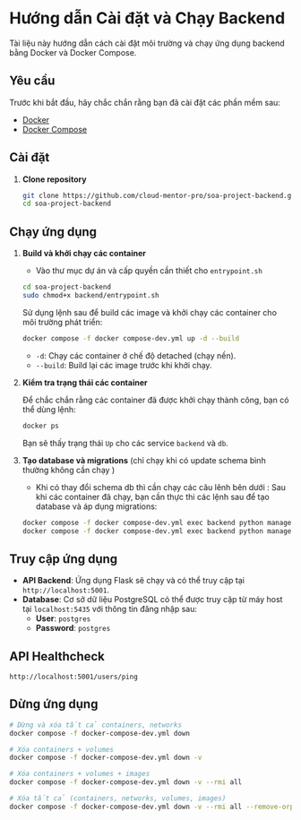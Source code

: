 # Hướng dẫn Cài đặt và Chạy Backend

Tài liệu này hướng dẫn cách cài đặt môi trường và chạy ứng dụng backend bằng Docker và Docker Compose.

## Yêu cầu

Trước khi bắt đầu, hãy chắc chắn rằng bạn đã cài đặt các phần mềm sau:

- [Docker](https://docs.docker.com/get-docker/)
- [Docker Compose](https://docs.docker.com/compose/install/)

## Cài đặt

1.  **Clone repository**

    ```bash
    git clone https://github.com/cloud-mentor-pro/soa-project-backend.git
    cd soa-project-backend
    ```

## Chạy ứng dụng

1.  **Build và khởi chạy các container**
    - Vào thư mục dự án và cấp quyền cần thiết cho `entrypoint.sh`
    ```bash
    cd soa-project-backend
    sudo chmod+x backend/entrypoint.sh
    ```
    Sử dụng lệnh sau để build các image và khởi chạy các container cho môi trường phát triển:

    ```bash
    docker compose -f docker compose-dev.yml up -d --build
    ```

    - `-d`: Chạy các container ở chế độ detached (chạy nền).
    - `--build`: Build lại các image trước khi khởi chạy.

2.  **Kiểm tra trạng thái các container**

    Để chắc chắn rằng các container đã được khởi chạy thành công, bạn có thể dùng lệnh:

    ```bash
    docker ps
    ```

    Bạn sẽ thấy trạng thái `Up` cho các service `backend` và `db`.

3.  **Tạo database và migrations** (chỉ chạy khi có update schema bình thường không cần chạy )
    - Khi có thay đổi schema db thì cần chạy các câu lênh bên dưới :
    Sau khi các container đã chạy, bạn cần thực thi các lệnh sau để tạo database và áp dụng migrations:

    ```bash
    docker compose -f docker compose-dev.yml exec backend python manage.py db migrate
    docker compose -f docker compose-dev.yml exec backend python manage.py db upgrade
    ```

## Truy cập ứng dụng

-   **API Backend**: Ứng dụng Flask sẽ chạy và có thể truy cập tại `http://localhost:5001`.
-   **Database**: Cơ sở dữ liệu PostgreSQL có thể được truy cập từ máy host tại `localhost:5435` với thông tin đăng nhập sau:
    -   **User**: `postgres`
    -   **Password**: `postgres`

## API Healthcheck
```
http://localhost:5001/users/ping
```

## Dừng ứng dụng

```bash
# Dừng và xóa tất cả containers, networks
docker compose -f docker-compose-dev.yml down

# Xóa containers + volumes
docker compose -f docker-compose-dev.yml down -v

# Xóa containers + volumes + images
docker compose -f docker-compose-dev.yml down -v --rmi all

# Xóa tất cả (containers, networks, volumes, images)
docker compose -f docker-compose-dev.yml down -v --rmi all --remove-orphans